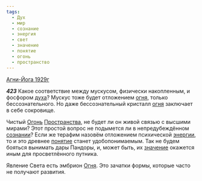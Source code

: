 ```yaml
---
tags:
  - Дух
  - мир
  - сознание
  - энергия
  - свет
  - значение
  - понятие
  - огонь
  - пространство
---
```


[Агни-Йога 1929г](https://127.0.0.1:4002/agni/1929)

___423___
Какое соответствие между мускусом, физически накопленным, и фосфором [духа](../../../tags/#Дух)? Мускус тоже будет отложением [огня](../../../tags/#огонь), только бессознательного. Но даже бессознательный кристалл [огня](../../../tags/#огонь) заключает в себе сокровище.   

Чистый [Огонь](../../../tags/#огонь) [Пространства](../../../tags/#пространство), не будет ли он живой связью с высшими мирами? Этот простой вопрос не подымется ли в непредубеждённом [сознании](../../../tags/#сознание)? Если же терафим назовём отложением психической [энергии](../../../tags/#энергия), то и это древнее [понятие](../../../tags/#понятие) станет удобопонимаемым. Так не будем бояться вынимать дары Пандоры, и, может быть, их [значение](../../../tags/#значение) окажется иным для просветлённого путника.   

Явление Света есть эмбрион [Огня](../../../tags/#огонь). Это зачатки формы, которые часто не получают развития.